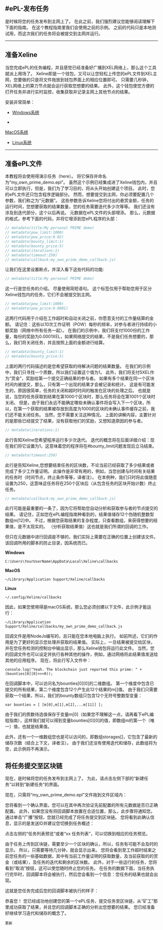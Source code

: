 <!-- TITLE: ePl Submitting Tasks -->

<!-- SUBTITLE: A quick summary of ePl Submitting Tasks -->

## #ePL-发布任务

是时候将您的任务发布到主网上了。 在此之前，我们强烈建议您能够阅读理解下下面的指南。 在这个教程指南里我们会使用之前的示例。 之前的代码只是本地测试用，而这次我们的任务将会被提交到主网并运行。

* * *

## 准备Xeline

当您完成ePL的任务编程，并且感觉已经准备好广播到XEL网络上，那么这个工具就派上用场了。 Xeline即是一个钱包，又可以让您轻松上传您的ePL文件到XEL主网，您要做的只是将文件拖放到钱包界面上的相应位置即可。 只需要几秒钟，XEL网络上的算力节点就会运行获取您想要的结果。 此外，这个钱包使您方便的打开任务并进行实时监控，收集获取并记录主网上其他节点的结果。

安装非常简单：

* [Windows系统 ](windows-xeline)

* 

[MacOS系统 ](mac-os-xeline)

* [Linux系统 ](linux-xeline)

* * *

## 准备ePL文件

本教程将会使用得演示任务（here）。 将它保存并命名为“my_own_prime_demo.epl”。 虽然这个示例已经集成进了Xeline钱包内，并且可以立即执行，但是，我们为了学习目的，将从头开始创建这个项目。 此时，您的ePL文件还只包含程序逻辑部分。 然而，想要提交到主网，你必须要配置几个参数，我们称之为“元数据”。 这些参数告诉Xeline您将付出的悬赏金额，任务的运行时间，您想要获取的结果数量，您的任务需要迭代多少次等等。 我们还没有涉及到迭代部分，这个以后再说。 元数据在ePL文件的头部增添。 那么，元数据的格式，参考下面的代码，并将它增添到您ePL程序的头部：

```java
// metadata(title:My personal PRIME demo)
// metadata(pow_limit:1000)
// metadata(pow_price:0.02)
// metadata(bounty_limit:1)
// metadata(bounty_price:5)
// metadata(iterations:1)
// metadata(timeout:250)
// metadata(callback:my_own_prime_demo_callback.js)
```

让我们在这里设置断点，并深入看下这些代码的功能:

```java
// metadata(title:My personal PRIME demo)
```

这一行是您任务的介绍。 尽量使用简短语句。 这个标签仅用于帮助您用于区分Xeline钱包内的任务，它们不会被提交到主网。

```java
// metadata(pow_limit:1000)
// metadata(pow_price:0.0001)
```

这两行代码用于介绍在工作超时和自动关闭之前，你愿意支付的工作量结算的金额。 请记住：这些以10次工作证明（POW）每秒的频率，对参与者进行持续的小额奖励（网络中所有任务一起）。 在我们的示例中，我们将支付1000份的工作量，每份的奖励为0.0001XEL，如果网络提交的结果，不是我们任务想要的，那么，我们将关闭任务，并且按照上面的金额进行结算。

```java
// metadata(bounty_limit:1)
// metadata(bounty_price:5)
```

上面的两行代码描述的是您希望获取的待解决问题的结果数量。 在我们的示例中，我们只寻找一个质数，所以我们设置这个值为1。 此外，我们将支付5XEL作为“赏金”，奖励给第一个提交正确结果的参与者。 如果有多个结果在同一个区块时间内被提交，那么，只有第一个出现的结果才会被记录和统计。 这是有可能发生的，原因很简单，任务的关闭和超时时间的触发在区块的处理之后。 也就是说，当您的任务获取到结果在第1000个区块时，那么任务将会在第1001个区块时关闭。 但是，由于我们永远不能确定哪些未确认事件将会写入下一个区块，所以，在第一个获取的结果被存放到高度为1000的区块的未确认事件缓存之前，我们还不能关闭任务。 当然，您不需要关注这种情况。 上面的讲解内容，主要针对的是那些已经提交了结果，没有获取他们的奖励，又想知道原因的参与者。

```java
// metadata(iterations:1)
```

此行告知Xeline您希望程序运行多少次迭代。 迭代的概念将在后面详细介绍：现在我们将它设置为1，这意味着您的程序将在#bounty_limit问题发现后立马结束。

```java
// metadata(timeout:250)
```

此行是告知Xeline,您想要结束任务的区块数，不论当前已经获取了多少结果或者完成了多少工作量证明。 此操作是非常有用的，例如，当您创建与时间有关结果的任务时（时间节点，终止条件等等，译者注）。 在本例种，我们只时将此值随意设置为250，这意味这任务将在250个区块后（从包含任务的区块开始计数）终止任务。

```java
// metadata(callback:my_own_prime_demo_callback.js)
```

此行可能是最重要的一条了，因为它将帮助您自动分析和获取参与者的节点提交的结果。 请记住，正如您在ePL编程指南种看到的，结果值储存12个伪随机整数型数组m[12]中。 不过，根据您获取结果的复杂程度，只查看数组，来获得想要的结果值，是不太现实的。 （分析获取结果值）这也就是我们所谓的回调的工作。

但只在元数据中进行回调是不够的，我们实际上需要在正确的位置上创建该文件。 该回调所用的脚本的防止目录，因系统而已。

**Windows**

```text
C:\Users\YourUserName\AppData\Local\Xeline\callbacks
```

**MacOS**

```text
~/Library/Application Support/Xeline/callbacks
```

**Linux**

```text
~/.config/Xeline/callbacks
```

因此，如果您使用得是macOS系统，那么您必须创建以下文件，此示例才能运行：

```text
~/Library/Application Support/Xeline/callbacks/my_own_prime_demo_callback.js
```

回调文件是用NodeJs编写的，且只能在您本地电脑上执行。 如前所述，它们的作用是为了更好的显示您处理并获取的结果值。 实际上，一旦结果被提交给区块，并在您任务检测的控制台中输出显示，那么Xeline钱包将运行此文件。 当然，您的回调文件也可以设定并执行各种其他的操作，例如，通过网络将此结果值发送给其他的应用程序。 现在，将此行写入文件中：

```text
console.log("Yeah. The blockchain just reported this prime: " + (bounties[0][0]>>>0));
```

在回调脚本中，可以访问名为bounties\[0\]\[0\]的二维数组。 第一个维度中包含已提交的所有结果，第二个维度包含12个产生此12个结果的m[]值。 由于我们只需要获取一个结果，所以，我们的bounty数组只包含12个无符号整数型变量：

```text
var bounties = [ [m[0],m[1],m[2],...m[11]] ];
```

由于我们的质数待选值保存于变量m\[0]（如果您不理解这一点，请再看下ePL编程指南），这样我们就可以得到变量bounties[0\]\[0\]的值，即数组m的第一个（唯一）值，也就是结果值。

此外，还有一个一维数组您也是可以访问的，即数组storages[]，它包含了最新的储存次数（结合上下文，译者注）。 由于我们还没有使用迭代和储存，此数组将为空，此示例将不再演示。

## **将任务提交至区块链**

现在，是时候将您的任务发布到主网上了。 为此，请点击左侧下部的“新建任务”以转到“新建任务”的界面。

现在，只需将“my_own_prime_demo.epl”文件拖到文件区域内：

您将看到一个确认界面，您可以在其中再次验证先前配置的所有元数据是否已正确配置。 此外，如果您没有将回调脚本放置在合适位置，那么，此步骤将通知您。 通过单击“广播”按钮，您就已经完成了将任务提交到区块链。 您将看到此确认信息，显示的是发送ID并建议您切换到任务概述：

点击左侧的“任务列表预览”或者“xx 任务列表”，可以切换到相应的任务预览。

由于任务上传到区块链，需要至少一个区块的确认，所以，任务有可能不会及时的显示。 所以，只需要等待几分钟，就会显示出来。 您将会看到至工作超时结束之前您任务的一些基础数据，其中有当前工作量证明的获取数量，及当前获取的的赏金（或结果），及任务的迭代和剩余的区块数。 此外，对于一些运行的任务，您将看到“取消”按钮，这可以使您随时终止您的任务。 在任务的数据下面，当任务执行完毕时，回调脚本将会被执行，然后您会看到一个信息：您任务的结果也就会出现。

这就是您任务完成后您的回调脚本被执行的样子： 

恭喜您！ 您已经成功地创建您的第一个ePL任务，提交任务至区块链，从“矿工”那里成功获取了结果，并且您的回调脚本正确的分析出您想要的结果。 您已经准备好继续学习迭代和储存的概念了。

`更新`